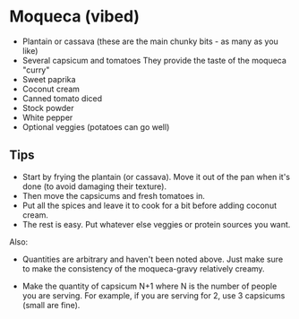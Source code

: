 # Moqueca (vibed)

- Plantain or cassava (these are the main chunky bits - as many as you like)
- Several capsicum and tomatoes They provide the taste of the moqueca "curry"
- Sweet paprika
- Coconut cream
- Canned tomato diced
- Stock powder
- White pepper
- Optional veggies (potatoes can go well)

## Tips

- Start by frying the plantain (or cassava). Move it out of the pan when it's
  done (to avoid damaging their texture).
- Then move the capsicums and fresh tomatoes in.
- Put all the spices and leave it to cook for a bit before adding coconut
  cream.
- The rest is easy. Put whatever else veggies or protein sources you want.

Also:

- Quantities are arbitrary and haven't been noted above. Just make sure to make
  the consistency of the moqueca-gravy relatively creamy.

- Make the quantity of capsicum N+1 where N is the number of people you are
  serving. For example, if you are serving for 2, use 3 capsicums (small are
  fine).
